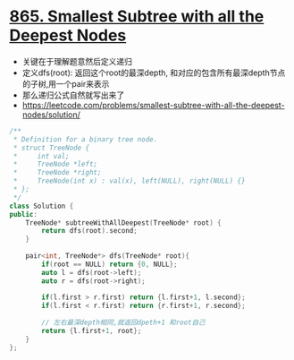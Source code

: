 # [865. Smallest Subtree with all the Deepest Nodes](https://leetcode.com/problems/smallest-subtree-with-all-the-deepest-nodes/description/)
* 关键在于理解题意然后定义递归
* 定义dfs(root): 返回这个root的最深depth, 和对应的包含所有最深depth节点的子树,用一个pair来表示
* 那么递归公式自然就写出来了
* https://leetcode.com/problems/smallest-subtree-with-all-the-deepest-nodes/solution/

```c++
/**
 * Definition for a binary tree node.
 * struct TreeNode {
 *     int val;
 *     TreeNode *left;
 *     TreeNode *right;
 *     TreeNode(int x) : val(x), left(NULL), right(NULL) {}
 * };
 */
class Solution {
public:
    TreeNode* subtreeWithAllDeepest(TreeNode* root) {
        return dfs(root).second;
    }
    
    pair<int, TreeNode*> dfs(TreeNode* root){
        if(root == NULL) return {0, NULL};
        auto l = dfs(root->left);
        auto r = dfs(root->right);
        
        if(l.first > r.first) return {l.first+1, l.second};
        if(l.first < r.first) return {r.first+1, r.second};
        
        // 左右最深depth相同,就返回dpeth+1 和root自己
        return {l.first+1, root};
    }
};
```








